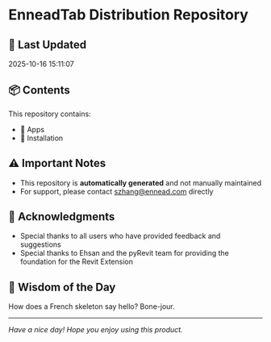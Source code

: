 # EnneadTab Distribution Repository

## 📅 Last Updated
2025-10-16 15:11:07



## 📦 Contents
This repository contains:
- 📂 Apps
- 📂 Installation

## ⚠️ Important Notes
- This repository is **automatically generated** and not manually maintained
- For support, please contact szhang@ennead.com directly

## 🙏 Acknowledgments
- Special thanks to all users who have provided feedback and suggestions
- Special thanks to Ehsan and the pyRevit team for providing the foundation for the Revit Extension

## 💭 Wisdom of the Day
How does a French skeleton say hello? Bone-jour.

---
*Have a nice day! Hope you enjoy using this product.*
